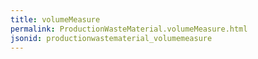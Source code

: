 ```yaml
---
title: volumeMeasure
permalink: ProductionWasteMaterial.volumeMeasure.html
jsonid: productionwastematerial_volumemeasure
---
```

